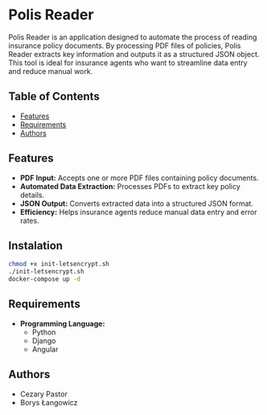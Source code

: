 # Polis Reader

Polis Reader is an application designed to automate the process of reading insurance policy documents. By processing PDF files of policies, Polis Reader extracts key information and outputs it as a structured JSON object. This tool is ideal for insurance agents who want to streamline data entry and reduce manual work.

## Table of Contents

- [Features](#features)
- [Requirements](#requirements)
- [Authors](#authors)

## Features

- **PDF Input:** Accepts one or more PDF files containing policy documents.
- **Automated Data Extraction:** Processes PDFs to extract key policy details.
- **JSON Output:** Converts extracted data into a structured JSON format.
- **Efficiency:** Helps insurance agents reduce manual data entry and error rates.

## Instalation

```bash
chmod +x init-letsencrypt.sh
./init-letsencrypt.sh
docker-compose up -d
```

## Requirements

- **Programming Language:** 
  - Python
  - Django
  - Angular
 
## Authors
- Cezary Pastor
- Borys Łangowicz
